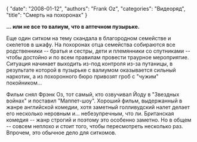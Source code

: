 {
   "date": "2008-01-12",
   "authors": "Frank Oz",
   "categories": "Видеоряд",
   "title": "Смерть на похоронах"
}

**... или не все то валиум, что в аптечном пузырьке.**

Еще один ситком на тему скандала в благородном семействе и скелетов в шкафу. На похоронах отца семейства собираются все родственники -- братья и сестры, дети и племянники со спутниками -- чтобы достойно и по всем правилам провести траурное мероприятие. Ситуация начинает выходить из-под контроля из-за путаницы, в результате которой в пузырьке с валиумом оказывается сильный наркотик, а из похоронного бюро привозят гроб с "чужим" покойником...

Фильм снял Фрэнк Оз, тот самый, кто озвучивал Йоду в "Звездных войнах" и поставил "Маппет-шоу". Хороший фильм, выдержанный в жанре английской комедии, хотя заметный голливудский налет делает его несколько неровным и... небезупречным, что ли. Британская комедия -- жанр строгий и поэтому это особенно заметно. Но в общем -- совсем неплохо и стоит того, чтобы пересмотреть несколько раз. Впрочем, это обычное дело для ситкомов.
